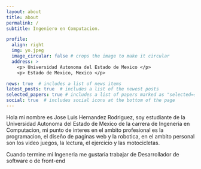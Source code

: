 ```yaml
---
layout: about
title: about
permalink: /
subtitle: Ingeniero en Computacion.

profile:
  align: right
  img: yo.jpeg
  image_circular: false # crops the image to make it circular
  address: >
    <p> Universidad Autonoma del Estado de Mexico </p>
    <p> Estado de Mexico, Mexico </p>

news: true  # includes a list of news items
latest_posts: true  # includes a list of the newest posts
selected_papers: true # includes a list of papers marked as "selected={true}"
social: true  # includes social icons at the bottom of the page
---
```


Hola mi nombre es Jose Luis Hernandez Rodriguez, soy estudiante de la Universidad Autonoma del Estado de Mexico de la carrera de Ingeneria en Computacion, mi punto de interes en el ambito profesional es la programacion, el diseño de paginas web y la robotica, en el ambito personal son los video juegos, la lectura, el ejercicio y las motocicletas. 

Cuando termine mi Ingeneria me gustaria trabajar de Desarrollador de software o de front-end